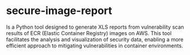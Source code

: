 # secure-image-report
Is a Python tool designed to generate XLS reports from vulnerability scan results of ECR (Elastic Container Registry) images on AWS. This tool facilitates the analysis and visualization of security data, enabling a more efficient approach to mitigating vulnerabilities in container environments.

